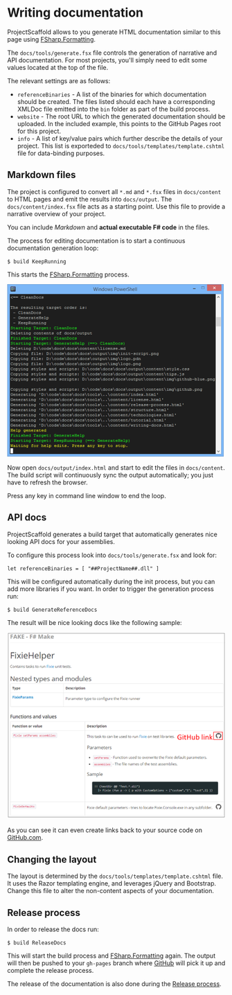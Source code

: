 # Writing documentation

ProjectScaffold allows to you generate HTML documentation similar to this page using [FSharp.Formatting](https://github.com/tpetricek/FSharp.Formatting).

The `docs/tools/generate.fsx` file controls the generation of narrative and API documentation.
For most projects, you'll simply need to edit some values located at the top of the file.

The relevant settings are as follows:

  - `referenceBinaries` - A list of the binaries for which documentation should be created. The files listed should each have a corresponding XMLDoc file emitted into the `bin` folder as part of the build process.
  - `website` - The root URL to which the generated documentation should be uploaded. In the included example, this points to the GitHub Pages root for this project.
  - `info` - A list of key/value pairs which further describe the details of your project. This list is exporteded to `docs/tools/templates/template.cshtml` file for data-binding purposes.
        
## Markdown files

The project is configured to convert all `*.md` and `*.fsx` files in `docs/content` to HTML pages and emit the results into `docs/output`.
The `docs/content/index.fsx` file acts as a starting point. Use this file to provide a narrative overview of your project.

You can include *Markdown* and **actual executable F# code** in the files. 

The process for editing documentation is to start a continuous documentation generation loop:

    $ build KeepRunning
    
This starts the [FSharp.Formatting](https://github.com/tpetricek/FSharp.Formatting) process. 
 
![alt text](img/keep-running.png "Keep running in order to edit docs")

Now open `docs/output/index.html` and start to edit the files in `docs/content`. The build script will continuously sync the output automatically; you just have to refresh the browser.

Press any key in command line window to end the loop.

## API docs

ProjectScaffold generates a build target that automatically generates nice looking API docs for your assemblies.

To configure this process look into `docs/tools/generate.fsx` and look for:

    let referenceBinaries = [ "##ProjectName##.dll" ]
    
This will be configured automatically during the init process, but you can add more libraries if you want. In order to trigger the generation process run:

    $ build GenerateReferenceDocs

The result will be nice looking docs like the following sample:

![alt text](img/api-docs.png "API docs with Github Links")  

As you can see it can even create links back to your source code on [GitHub.com](http://github.com).

## Changing the layout

The layout is determined by the `docs/tools/templates/template.cshtml` file. 
It uses the Razor templating engine, and leverages jQuery and Bootstrap. 
Change this file to alter the non-content aspects of your documentation.

## Release process

In order to release the docs run:

    $ build ReleaseDocs

This will start the build process and [FSharp.Formatting](https://github.com/tpetricek/FSharp.Formatting) again. The output will then be pushed to your `gh-pages` branch where [GitHub](http://www.github.com) will pick it up and complete the release process.

The release of the documentation is also done during the [Release process](release-process.html).

